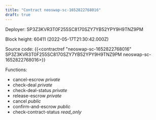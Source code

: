```yaml
---
title: "Contract neoswap-sc-1652822768016"
draft: true
---
```

Deployer: SP3Z3KVR3T0F255SC8170SZY7YB52YPY9H9TNZ9PM


 



Block height: 60411 (2022-05-17T21:30:42.000Z)

Source code: {{<contractref "neoswap-sc-1652822768016" SP3Z3KVR3T0F255SC8170SZY7YB52YPY9H9TNZ9PM neoswap-sc-1652822768016>}}

Functions:

* cancel-escrow _private_
* check-deal _private_
* check-deal-status _private_
* release-escrow _private_
* cancel _public_
* confirm-and-escrow _public_
* check-contract-status _read_only_
